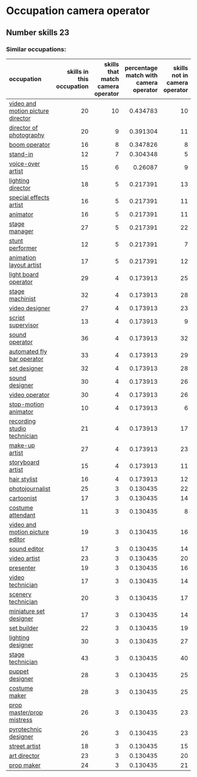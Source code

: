 # Occupation camera operator
## Number skills 23
### Similar occupations:
| occupation                                                                |   skills in this occupation |   skills that match camera operator |   percentage match with camera operator |   skills not in camera operator |
|:--------------------------------------------------------------------------|----------------------------:|------------------------------------:|----------------------------------------:|--------------------------------:|
| [video and motion picture director](video_and_motion_picture_director.md) |                          20 |                                  10 |                                0.434783 |                              10 |
| [director of photography](director_of_photography.md)                     |                          20 |                                   9 |                                0.391304 |                              11 |
| [boom operator](boom_operator.md)                                         |                          16 |                                   8 |                                0.347826 |                               8 |
| [stand-in](stand-in.md)                                                   |                          12 |                                   7 |                                0.304348 |                               5 |
| [voice-over artist](voice-over_artist.md)                                 |                          15 |                                   6 |                                0.26087  |                               9 |
| [lighting director](lighting_director.md)                                 |                          18 |                                   5 |                                0.217391 |                              13 |
| [special effects artist](special_effects_artist.md)                       |                          16 |                                   5 |                                0.217391 |                              11 |
| [animator](animator.md)                                                   |                          16 |                                   5 |                                0.217391 |                              11 |
| [stage manager](stage_manager.md)                                         |                          27 |                                   5 |                                0.217391 |                              22 |
| [stunt performer](stunt_performer.md)                                     |                          12 |                                   5 |                                0.217391 |                               7 |
| [animation layout artist](animation_layout_artist.md)                     |                          17 |                                   5 |                                0.217391 |                              12 |
| [light board operator](light_board_operator.md)                           |                          29 |                                   4 |                                0.173913 |                              25 |
| [stage machinist](stage_machinist.md)                                     |                          32 |                                   4 |                                0.173913 |                              28 |
| [video designer](video_designer.md)                                       |                          27 |                                   4 |                                0.173913 |                              23 |
| [script supervisor](script_supervisor.md)                                 |                          13 |                                   4 |                                0.173913 |                               9 |
| [sound operator](sound_operator.md)                                       |                          36 |                                   4 |                                0.173913 |                              32 |
| [automated fly bar operator](automated_fly_bar_operator.md)               |                          33 |                                   4 |                                0.173913 |                              29 |
| [set designer](set_designer.md)                                           |                          32 |                                   4 |                                0.173913 |                              28 |
| [sound designer](sound_designer.md)                                       |                          30 |                                   4 |                                0.173913 |                              26 |
| [video operator](video_operator.md)                                       |                          30 |                                   4 |                                0.173913 |                              26 |
| [stop-motion animator](stop-motion_animator.md)                           |                          10 |                                   4 |                                0.173913 |                               6 |
| [recording studio technician](recording_studio_technician.md)             |                          21 |                                   4 |                                0.173913 |                              17 |
| [make-up artist](make-up_artist.md)                                       |                          27 |                                   4 |                                0.173913 |                              23 |
| [storyboard artist](storyboard_artist.md)                                 |                          15 |                                   4 |                                0.173913 |                              11 |
| [hair stylist](hair_stylist.md)                                           |                          16 |                                   4 |                                0.173913 |                              12 |
| [photojournalist](photojournalist.md)                                     |                          25 |                                   3 |                                0.130435 |                              22 |
| [cartoonist](cartoonist.md)                                               |                          17 |                                   3 |                                0.130435 |                              14 |
| [costume attendant](costume_attendant.md)                                 |                          11 |                                   3 |                                0.130435 |                               8 |
| [video and motion picture editor](video_and_motion_picture_editor.md)     |                          19 |                                   3 |                                0.130435 |                              16 |
| [sound editor](sound_editor.md)                                           |                          17 |                                   3 |                                0.130435 |                              14 |
| [video artist](video_artist.md)                                           |                          23 |                                   3 |                                0.130435 |                              20 |
| [presenter](presenter.md)                                                 |                          19 |                                   3 |                                0.130435 |                              16 |
| [video technician](video_technician.md)                                   |                          17 |                                   3 |                                0.130435 |                              14 |
| [scenery technician](scenery_technician.md)                               |                          20 |                                   3 |                                0.130435 |                              17 |
| [miniature set designer](miniature_set_designer.md)                       |                          17 |                                   3 |                                0.130435 |                              14 |
| [set builder](set_builder.md)                                             |                          22 |                                   3 |                                0.130435 |                              19 |
| [lighting designer](lighting_designer.md)                                 |                          30 |                                   3 |                                0.130435 |                              27 |
| [stage technician](stage_technician.md)                                   |                          43 |                                   3 |                                0.130435 |                              40 |
| [puppet designer](puppet_designer.md)                                     |                          28 |                                   3 |                                0.130435 |                              25 |
| [costume maker](costume_maker.md)                                         |                          28 |                                   3 |                                0.130435 |                              25 |
| [prop master/prop mistress](prop_master-prop_mistress.md)                 |                          26 |                                   3 |                                0.130435 |                              23 |
| [pyrotechnic designer](pyrotechnic_designer.md)                           |                          26 |                                   3 |                                0.130435 |                              23 |
| [street artist](street_artist.md)                                         |                          18 |                                   3 |                                0.130435 |                              15 |
| [art director](art_director.md)                                           |                          23 |                                   3 |                                0.130435 |                              20 |
| [prop maker](prop_maker.md)                                               |                          24 |                                   3 |                                0.130435 |                              21 |
